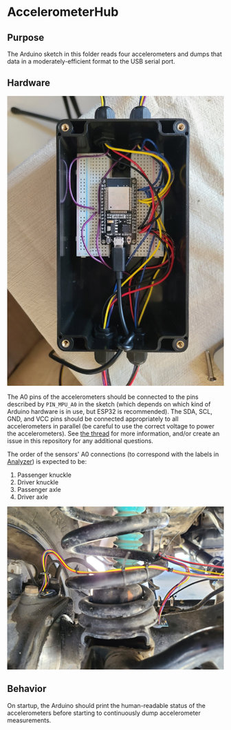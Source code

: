 # AccelerometerHub

## Purpose

The Arduino sketch in this folder reads four accelerometers and dumps that data in a moderately-efficient format to the USB serial port.

## Hardware

![Box with Arduino](../assets/ArduinoBox.jpg)

The A0 pins of the accelerometers should be connected to the pins described by `PIN_MPU_A0` in the sketch (which depends on which kind of Arduino hardware is in use, but ESP32 is recommended).  The SDA, SCL, GND, and VCC pins should be connected appropriately to all accelerometers in parallel (be careful to use the correct voltage to power the accelerometers).  See [the thread](https://forum.ih8mud.com/threads/how-can-i-figure-out-why-i-have-death-wobble.1267007/post-14122852) for more information, and/or create an issue in this repository for any additional questions.

The order of the sensors' A0 connections (to correspond with the labels in [Analyzer](../Analyzer)) is expected to be:

1. Passenger knuckle
2. Driver knuckle
3. Passenger axle
4. Driver axle

![Accelerometers on knuckle and axle](../assets/KnuckleAxleAccelerometers.jpg)

## Behavior

On startup, the Arduino should print the human-readable status of the accelerometers before starting to continuously dump accelerometer measurements.